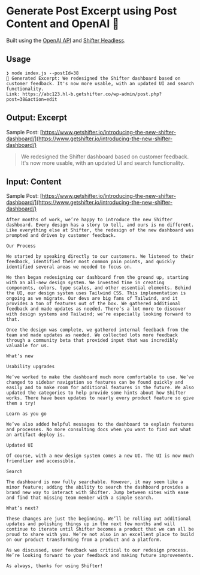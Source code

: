 # Generate Post Excerpt using Post Content and OpenAI 🤖

Built using the [OpenAI API](https://openai.com/api/) and [Shifter Headless](https://www.getshifter.io).

## Usage
```
❯ node index.js --postId=38
🤖 Generated Excerpt: We redesigned the Shifter dashboard based on customer feedback. It's now more usable, with an updated UI and search functionality.
Link: https://abc123.hl-b.getshifter.co/wp-admin/post.php?post=38&action=edit
```

## Output: Excerpt
Sample Post:
[https://www.getshifter.io/introducing-the-new-shifter-dashboard/](https://www.getshifter.io/introducing-the-new-shifter-dashboard/)

> We redesigned the Shifter dashboard based on customer feedback. It's now more usable, with an updated UI and search functionality.

## Input: Content
Sample Post:
[https://www.getshifter.io/introducing-the-new-shifter-dashboard/](https://www.getshifter.io/introducing-the-new-shifter-dashboard/)
```
After months of work, we’re happy to introduce the new Shifter dashboard. Every design has a story to tell, and ours is no different. Like everything else at Shifter, the redesign of the new dashboard was prompted and driven by customer feedback. 

Our Process

We started by speaking directly to our customers. We listened to their feedback, identified their most common pain points, and quickly identified several areas we needed to focus on.

We then began redesigning our dashboard from the ground up, starting with an all-new design system. We invested time in creating components, colors, type scales, and other essential elements. Behind the UI, our design system uses Tailwind CSS. This implementation is ongoing as we migrate. Our devs are big fans of Tailwind, and it provides a ton of features out of the box. We gathered additional feedback and made updates as needed. There’s a lot more to discover with design systems and Tailwind; we’re especially looking forward to that.

Once the design was complete, we gathered internal feedback from the team and made updates as needed. We collected lots more feedback through a community beta that provided input that was incredibly valuable for us.

What’s new

Usability upgrades

We’ve worked to make the dashboard much more comfortable to use. We’ve changed to sidebar navigation so features can be found quickly and easily and to make room for additional features in the future. We also updated the categories to help provide some hints about how Shifter works. There have been updates to nearly every product feature so give them a try!

Learn as you go

We’ve also added helpful messages to the dashboard to explain features and processes. No more consulting docs when you want to find out what an artifact deploy is.

Updated UI

Of course, with a new design system comes a new UI. The UI is now much friendlier and accessible. 

Search

The dashboard is now fully searchable. However, it may seem like a minor feature; adding the ability to search the dashboard provides a brand new way to interact with Shifter. Jump between sites with ease and find that missing team member with a simple search. 

What’s next?

These changes are just the beginning. We’ll be rolling out additional updates and polishing things up in the next few months and will continue to iterate until Shifter becomes a product that we can all be proud to share with you. We’re not also in an excellent place to build on our product transforming from a product and a platform. 

As we discussed, user feedback was critical to our redesign process. We’re looking forward to your feedback and making future improvements. 

As always, thanks for using Shifter!
```